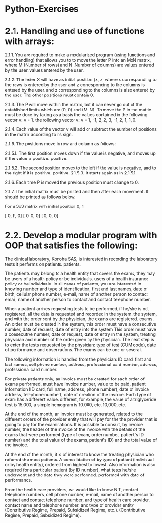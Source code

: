 # Python-Exercises
# 2.1. Handling and use of functions with arrays:

2.1.1. You are required to make a modularized program (using functions and error handling) that allows you to
to move the letter P into an MxN matrix, where M (Number of rows) and N (Number of columns) are values entered by the user.
values entered by the user.

2.1.2. The letter X will have as initial position (x, z) where x corresponding to the rows is entered by the user and z corresponding to the columns is entered by the user.
and z corresponding to the columns is also entered by the user. The other positions must
contain 0.

2.1.3. The P will move within the matrix, but it can never go out of the established limits which are (0, 0) and
(M, N). To move the P in the matrix must be done by taking as a basis the values contained in the following vector v: v = 1.
the following vector v: v = 1, -1, 2, 2, 3, -1, 2, 1, 1, 0.

2.1.4. Each value of the vector v will add or subtract the number of positions in the matrix according to its sign.

2.1.5. The positions move in row and column as follows:

2.1.5.1. The first position moves down if the value is negative, and moves up if the value is positive.
positive.

2.1.5.2. The second position moves to the left if the value is negative, and to the right if it is positive.
positive.
2.1.5.3. It starts again as in 2.1.5.1.

2.1.6. Each time P is moved the previous position must change to 0.

2.1.7. The initial matrix must be printed and then after each movement. It should be printed as follows
below:

For a 3x3 matrix with initial position 0, 1

[ 0, P, 0]
[ 0, 0, 0]
[ 0, 0, 0]

# 2.2. Develop a modular program with OOP that satisfies the following:

The clinical laboratory, Konoha SAS, is interested in recording the laboratory tests it performs on patients.
patients.

The patients may belong to a health entity that covers the exams, they may be users of a health policy or be individuals.
users of a health insurance policy or be individuals. In all cases of patients, you are interested in knowing
number and type of identification, first and last names, date of birth, cellular phone number, e-mail, name of another person to contact
email, name of another person to contact and contact telephone number.

When a patient arrives requesting tests to be performed, if he/she is not registered, all the data is requested and recorded in the system.
the system, and with the order sent by the physician, the exams are registered.
exams. An order must be created in the system, this order must have a consecutive number, date of request, date of entry into the system
This order must have a consecutive number, date of request, date of entry in the system, treating physician and number of the order given by the physician.
The next step is to enter the tests requested by the physician: type of test (CUM code), date of performance and observations.
The exams can be one or several.

The following information is handled from the physician: ID card, first and last names, cell phone number, address, professional card number,
address, professional card number.

For private patients only, an invoice must be created for each order of exams performed.
must have invoice number, value to be paid, patient information (ID card, full name, address, phone number), date of invoice
address, telephone number), date of creation of the invoice. Each type of exam has a different value.
different, for example, the value of a triglyceride test is 15.000, a simple hemogram is 10.000, etc.
10,000, etc.

At the end of the month, an invoice must be generated, related to the different orders of the provider entity that will pay for the
the provider that is going to pay for the examinations. It is possible to consult, by invoice number, the header of the invoice
of the invoice with the details of the exams that were performed (type of exam, order number, patient's ID number) and the total value of the exams,
patient's ID) and the total value of the invoice.

At the end of the month, it is of interest to know the treating physician who referred the most patients. A consolidation of
by type of patient (individual or by health entity), ordered from highest to lowest. Also
information is also required for a particular patient (by ID number), what tests he/she underwent and the date they were performed.
performed with date of performance.

From the health care providers, we would like to know NIT, contact telephone numbers, cell phone number, e-mail, name of another person to contact and contact telephone number, and type of health care provider.
contact name and telephone number, and type of provider entity (Contributive Regime, Prepaid, Subsidized Regime, etc.).
(Contributive Regime, Prepaid, Subsidized Regime).
